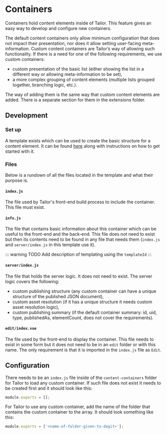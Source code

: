 # Containers

Containers hold content elements inside of Tailor. This feature gives an easy way to develop and configure new containers.

The default content containers only allow minimum configuration that does not impact their presentation, nor does it allow setting user-facing meta-information. Custom content containers are Tailor’s way of allowing such functionality. If there is a need for one of the following requirements, we use custom containers:
* custom presentation of the basic list (either showing the list in a different way or allowing meta-information to be set),
* a more complex grouping of content elements (multiple lists grouped together, branching logic, etc.).

The way of adding them is the same way that custom content elements are added. There is a separate section for them in the extensions folder.

## Development

### Set up
A template exists which can be used to create the basic structure for a content element. It can be found [here](https://github.com/ExtensionEngine/tailor-container-template) along with instructions on how to get started with it.

### Files
Below is a rundown of all the files located in the template and what their purpose is.

#### `index.js`
The file used by Tailor's front-end build process to include the container. This file must exist.

#### `info.js`
The file that contains basic information about this container which can be useful to the front-end and the back-end. This file does not need to exist but then its contents need to be found in any file that needs them (`index.js` and `server/index.js` in this template use it).

::: warning TODO
Add description of templating using the `templateId`
:::

#### `server/index.js`
The file that holds the server logic. It does not need to exist. The server logic covers the following:
* custom publishing structure (any custom container can have a unique structure of the published JSON document),
* custom asset resolution (if it has a unique structure it needs custom asset resolution logic),
* custom publishing summary (if the default container summary: id, uid, type, publishedAs, elementCount, does not cover the requirements).

#### `edit/index.vue`
The file used by the front-end to display the container. This file needs to exist in some form but it does not need to be in an `edit` folder or with this name. The only requirement is that it is imported in the `index.js` file as `Edit`.

## Configuration
There needs to be an `index.js` file inside of the `content-containers` folder for Tailor to load any custom container. If such file does not exist it needs to be created first and it should look like this:

```js
module.exports = [];
```

For Tailor to use any custom container, add the name of the folder that contains the custom container to the array. It should look something like this:

```js
module.exports = ['<name-of-folder-given-to-degit>'];
```